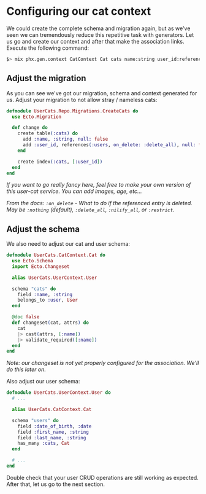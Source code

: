 # Configuring our cat context

We could create the complete schema and migration again, but as we've seen we can tremendously reduce this repetitive task with generators. Let us go and create our context and after that make the association links. Execute the following command:

```bash
$> mix phx.gen.context CatContext Cat cats name:string user_id:references:users
```

## Adjust the migration

As you can see we've got our migration, schema and context generated for us. Adjust your migration to not allow stray / nameless cats:

```elixir
defmodule UserCats.Repo.Migrations.CreateCats do
  use Ecto.Migration

  def change do
    create table(:cats) do
      add :name, :string, null: false
      add :user_id, references(:users, on_delete: :delete_all), null: false
    end

    create index(:cats, [:user_id])
  end
end
```

_If you want to go really fancy here, feel free to make your own version of this user-cat service. You can add images, age, etc..._

_From the docs: `:on_delete` - What to do if the referenced entry is deleted. May be `:nothing` (default), `:delete_all`, `:nilify_all`, or `:restrict`._

## Adjust the schema

We also need to adjust our cat and user schema:

```elixir
defmodule UserCats.CatContext.Cat do
  use Ecto.Schema
  import Ecto.Changeset

  alias UserCats.UserContext.User

  schema "cats" do
    field :name, :string
    belongs_to :user, User
  end

  @doc false
  def changeset(cat, attrs) do
    cat
    |> cast(attrs, [:name])
    |> validate_required([:name])
  end
end
```

_Note: our changeset is not yet properly configured for the association. We'll do this later on._

Also adjust our user schema:

```elixir
defmodule UserCats.UserContext.User do
  # ...

  alias UserCats.CatContext.Cat

  schema "users" do
    field :date_of_birth, :date
    field :first_name, :string
    field :last_name, :string
    has_many :cats, Cat
  end

  # ...
end
```

Double check that your user CRUD operations are still working as expected. After that, let us go to the next section.
